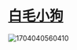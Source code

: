 # [白毛小狗](https://github.com/ChiricoSAMA/Blog/issues/8)

![1704040560410](https://github.com/ChiricoSAMA/Blog/assets/112801317/f302e739-d8a5-45df-b4b7-6763f873fbfb)
